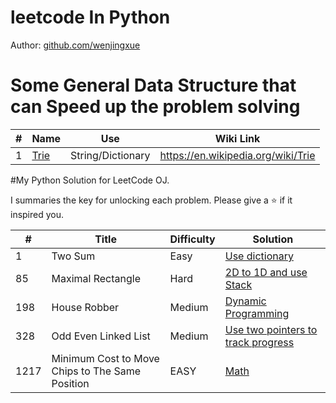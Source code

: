 # leetcode In Python

Author: [github.com/wenjingxue](https://github.com/wenjingxue)



# Some General Data Structure that can Speed up the problem solving

\# | Name | Use | Wiki Link
---|---|---|---
1 | [Trie]() | String/Dictionary | https://en.wikipedia.org/wiki/Trie


#My Python Solution for LeetCode OJ.

I summaries the key for unlocking each problem. Please give a :star: if it inspired you.

\# | Title | Difficulty | Solution
---|---|---|---
1 | Two Sum | Easy | [Use dictionary](https://github.com/WenjingXue/leetcodeInPython/blob/main/leetcode/two_sum.py)
85 | Maximal Rectangle | Hard | [2D to 1D and use Stack](https://github.com/WenjingXue/leetcodeInPython/blob/main/leetcode/maximal_rectangle.py)
198 | House Robber | Medium | [Dynamic Programming](https://github.com/WenjingXue/leetcodeInPython/blob/main/leetcode/house_robber.py)
328 | Odd Even Linked List | Medium | [Use two pointers to track progress](https://github.com/WenjingXue/leetcodeInPython/blob/main/leetcode/odd_even.py)
1217 | Minimum Cost to Move Chips to The Same Position | EASY | [Math](https://github.com/WenjingXue/leetcodeInPython/blob/main/leetcode/move_chips.py)
